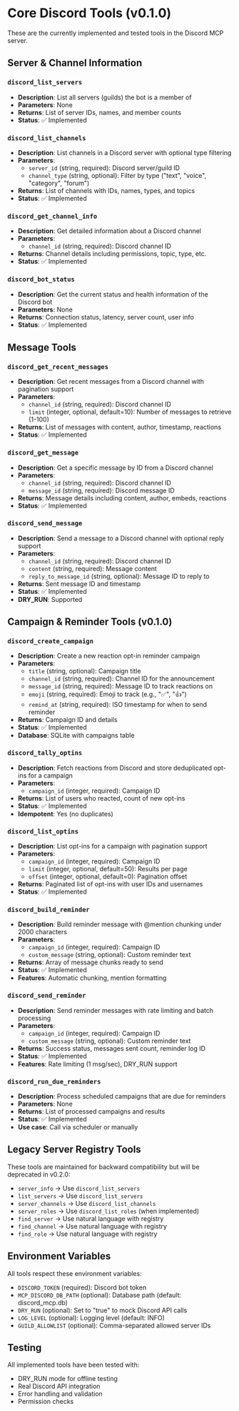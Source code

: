# Core Discord Tools (v0.1.0)

These are the currently implemented and tested tools in the Discord MCP server.

## Server & Channel Information

### `discord_list_servers`

- **Description**: List all servers (guilds) the bot is a member of
- **Parameters**: None
- **Returns**: List of server IDs, names, and member counts
- **Status**: ✅ Implemented

### `discord_list_channels`

- **Description**: List channels in a Discord server with optional type filtering
- **Parameters**:
  - `server_id` (string, required): Discord server/guild ID
  - `channel_type` (string, optional): Filter by type ("text", "voice", "category", "forum")
- **Returns**: List of channels with IDs, names, types, and topics
- **Status**: ✅ Implemented

### `discord_get_channel_info`

- **Description**: Get detailed information about a Discord channel
- **Parameters**:
  - `channel_id` (string, required): Discord channel ID
- **Returns**: Channel details including permissions, topic, type, etc.
- **Status**: ✅ Implemented

### `discord_bot_status`

- **Description**: Get the current status and health information of the Discord bot
- **Parameters**: None
- **Returns**: Connection status, latency, server count, user info
- **Status**: ✅ Implemented

## Message Tools

### `discord_get_recent_messages`

- **Description**: Get recent messages from a Discord channel with pagination support
- **Parameters**:
  - `channel_id` (string, required): Discord channel ID
  - `limit` (integer, optional, default=10): Number of messages to retrieve (1-100)
- **Returns**: List of messages with content, author, timestamp, reactions
- **Status**: ✅ Implemented

### `discord_get_message`

- **Description**: Get a specific message by ID from a Discord channel
- **Parameters**:
  - `channel_id` (string, required): Discord channel ID
  - `message_id` (string, required): Discord message ID
- **Returns**: Message details including content, author, embeds, reactions
- **Status**: ✅ Implemented

### `discord_send_message`

- **Description**: Send a message to a Discord channel with optional reply support
- **Parameters**:
  - `channel_id` (string, required): Discord channel ID
  - `content` (string, required): Message content
  - `reply_to_message_id` (string, optional): Message ID to reply to
- **Returns**: Sent message ID and timestamp
- **Status**: ✅ Implemented
- **DRY_RUN**: Supported

## Campaign & Reminder Tools (v0.1.0)

### `discord_create_campaign`

- **Description**: Create a new reaction opt-in reminder campaign
- **Parameters**:
  - `title` (string, optional): Campaign title
  - `channel_id` (string, required): Channel ID for the announcement
  - `message_id` (string, required): Message ID to track reactions on
  - `emoji` (string, required): Emoji to track (e.g., "✅", "👍")
  - `remind_at` (string, required): ISO timestamp for when to send reminder
- **Returns**: Campaign ID and details
- **Status**: ✅ Implemented
- **Database**: SQLite with campaigns table

### `discord_tally_optins`

- **Description**: Fetch reactions from Discord and store deduplicated opt-ins for a campaign
- **Parameters**:
  - `campaign_id` (integer, required): Campaign ID
- **Returns**: List of users who reacted, count of new opt-ins
- **Status**: ✅ Implemented
- **Idempotent**: Yes (no duplicates)

### `discord_list_optins`

- **Description**: List opt-ins for a campaign with pagination support
- **Parameters**:
  - `campaign_id` (integer, required): Campaign ID
  - `limit` (integer, optional, default=50): Results per page
  - `offset` (integer, optional, default=0): Pagination offset
- **Returns**: Paginated list of opt-ins with user IDs and usernames
- **Status**: ✅ Implemented

### `discord_build_reminder`

- **Description**: Build reminder message with @mention chunking under 2000 characters
- **Parameters**:
  - `campaign_id` (integer, required): Campaign ID
  - `custom_message` (string, optional): Custom reminder text
- **Returns**: Array of message chunks ready to send
- **Status**: ✅ Implemented
- **Features**: Automatic chunking, mention formatting

### `discord_send_reminder`

- **Description**: Send reminder messages with rate limiting and batch processing
- **Parameters**:
  - `campaign_id` (integer, required): Campaign ID
  - `custom_message` (string, optional): Custom reminder text
- **Returns**: Success status, messages sent count, reminder log ID
- **Status**: ✅ Implemented
- **Features**: Rate limiting (1 msg/sec), DRY_RUN support

### `discord_run_due_reminders`

- **Description**: Process scheduled campaigns that are due for reminders
- **Parameters**: None
- **Returns**: List of processed campaigns and results
- **Status**: ✅ Implemented
- **Use case**: Call via scheduler or manually

## Legacy Server Registry Tools

These tools are maintained for backward compatibility but will be deprecated in v0.2.0:

- `server_info` → Use `discord_list_servers`
- `list_servers` → Use `discord_list_servers`
- `server_channels` → Use `discord_list_channels`
- `server_roles` → Use `discord_list_roles` (when implemented)
- `find_server` → Use natural language with registry
- `find_channel` → Use natural language with registry
- `find_role` → Use natural language with registry

## Environment Variables

All tools respect these environment variables:

- `DISCORD_TOKEN` (required): Discord bot token
- `MCP_DISCORD_DB_PATH` (optional): Database path (default: discord_mcp.db)
- `DRY_RUN` (optional): Set to "true" to mock Discord API calls
- `LOG_LEVEL` (optional): Logging level (default: INFO)
- `GUILD_ALLOWLIST` (optional): Comma-separated allowed server IDs

## Testing

All implemented tools have been tested with:

- DRY_RUN mode for offline testing
- Real Discord API integration
- Error handling and validation
- Permission checks
